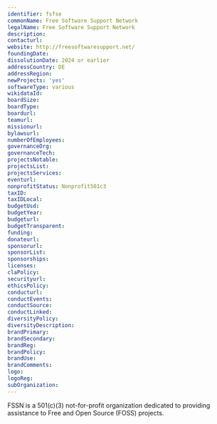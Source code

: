 ```yaml
---
identifier: fsfse
commonName: Free Software Support Network
legalName: Free Software Support Network
description:
contacturl:
website: http://freesoftwaresupport.net/
foundingDate:
dissolutionDate: 2024 or earlier
addressCountry: DE
addressRegion:
newProjects: 'yes'
softwareType: various
wikidataId:
boardSize:
boardType:
boardurl:
teamurl:
missionurl:
bylawsurl:
numberOfEmployees:
governanceOrg:
governanceTech:
projectsNotable:
projectsList:
projectsServices:
eventurl:
nonprofitStatus: Nonprofit501c3
taxID:
taxIDLocal:
budgetUsd:
budgetYear:
budgeturl:
budgetTransparent:
funding:
donateurl:
sponsorurl:
sponsorList:
sponsorships:
licenses:
claPolicy:
securityurl:
ethicsPolicy:
conducturl:
conductEvents:
conductSource:
conductLinked:
diversityPolicy:
diversityDescription:
brandPrimary:
brandSecondary:
brandReg:
brandPolicy:
brandUse:
brandComments:
logo:
logoReg:
subOrganization:
---
```


FSSN is a 501(c)(3) not-for-profit organization dedicated to providing assistance to Free and Open Source (FOSS) projects.
